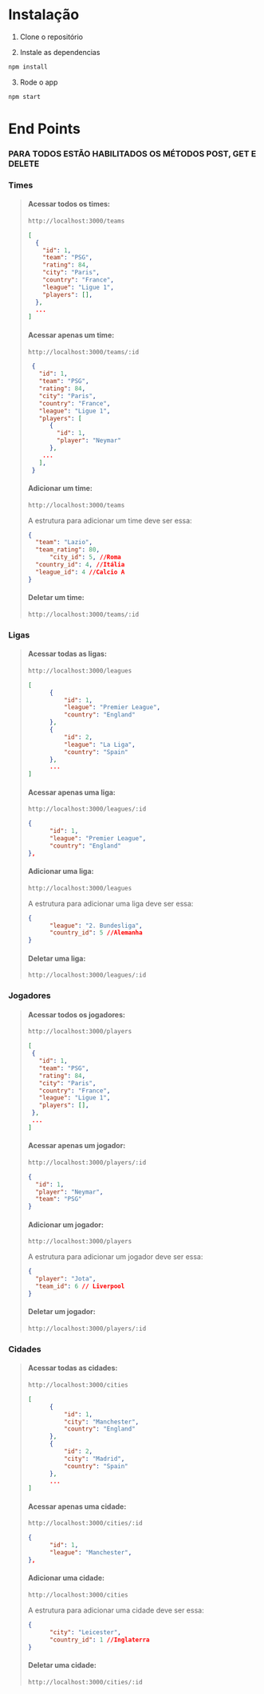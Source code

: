 # Instalação

1. Clone o repositório

2. Instale as dependencias

```javascript
npm install
```

3. Rode o app

```javascript
npm start
```

# End Points

### PARA TODOS ESTÃO HABILITADOS OS MÉTODOS POST, GET E DELETE

### Times
>#### Acessar todos os times:
>
>```bash
>http://localhost:3000/teams
>```
>```json
>[
>   { 
>     "id": 1,
>     "team": "PSG",
>     "rating": 84,
>     "city": "Paris",
>     "country": "France",
>     "league": "Ligue 1",
>     "players": [],
>   },
>   ...
> ]
>```
>#### Acessar apenas um time:
>
>```bash
>http://localhost:3000/teams/:id
>```
>```json
>  { 
>    "id": 1,
>    "team": "PSG",
>    "rating": 84,
>    "city": "Paris",
>    "country": "France",
>    "league": "Ligue 1",
>    "players": [
>       {
>         "id": 1,
>         "player": "Neymar"
>       },
>     ...
>    ],
>  }
>```
>#### Adicionar um time:
>
>```bash
>http://localhost:3000/teams
>```
>A estrutura para adicionar um time deve ser essa:
>```json
>{
>   "team": "Lazio",
>   "team_rating": 80,
>		"city_id": 5, //Roma
>   "country_id": 4, //Itália
>   "league_id": 4 //Calcio A
>}
>```
>#### Deletar um time:
>
>```bash
>http://localhost:3000/teams/:id
>```
### Ligas
>#### Acessar todas as ligas:
>
>```bash
>http://localhost:3000/leagues
>```
>```json
>[
>		{
>			"id": 1,
>			"league": "Premier League",
>			"country": "England"
>		},
>		{
>			"id": 2,
>			"league": "La Liga",
>			"country": "Spain"
>		},
>		...
>]
>```
>#### Acessar apenas uma liga:
>
>```bash
>http://localhost:3000/leagues/:id
>```
>```json
>{
>		"id": 1,
>		"league": "Premier League",
>		"country": "England"
>},
>```
>#### Adicionar uma liga:
>
>```bash
>http://localhost:3000/leagues
>```
>A estrutura para adicionar uma liga deve ser essa:
>```json
>{
>		"league": "2. Bundesliga",
>		"country_id": 5 //Alemanha
>}
>```
>#### Deletar uma liga:
>
>```bash
>http://localhost:3000/leagues/:id
>```
### Jogadores
>#### Acessar todos os jogadores:
>
>```bash
>http://localhost:3000/players
>```
>```json
>[
>  { 
>    "id": 1,
>    "team": "PSG",
>    "rating": 84,
>    "city": "Paris",
>    "country": "France",
>    "league": "Ligue 1",
>    "players": [],
>  },
>  ...
>]
>```
>#### Acessar apenas um jogador:
>
>```bash
>http://localhost:3000/players/:id
>```
>```json
>{
>   "id": 1,
>   "player": "Neymar",
>   "team": "PSG"
>}
>```
>#### Adicionar um jogador:
>
>```bash
>http://localhost:3000/players
>```
>A estrutura para adicionar um jogador deve ser essa:
>```json
>{
>   "player": "Jota",
>   "team_id": 6 // Liverpool
>}
>```
>#### Deletar um jogador:
>
>```bash
>http://localhost:3000/players/:id
>```
### Cidades
>#### Acessar todas as cidades:
>
>```bash
>http://localhost:3000/cities
>```
>```json
>[
>		{
>			"id": 1,
>			"city": "Manchester",
>			"country": "England"
>		},
>		{
>			"id": 2,
>			"city": "Madrid",
>			"country": "Spain"
>		},
>		...
>]
>```
>#### Acessar apenas uma cidade:
>
>```bash
>http://localhost:3000/cities/:id
>```
>```json
>{
>		"id": 1,
>		"league": "Manchester",
>},
>```
>#### Adicionar uma cidade:
>
>```bash
>http://localhost:3000/cities
>```
>A estrutura para adicionar uma cidade deve ser essa:
>```json
>{
>		"city": "Leicester",
>		"country_id": 1 //Inglaterra
>}
>```
>#### Deletar uma cidade:
>
>```bash
>http://localhost:3000/cities/:id
>```